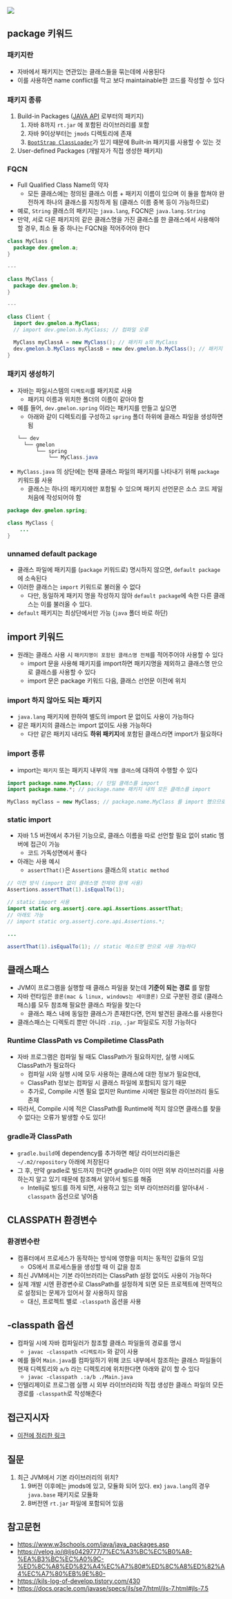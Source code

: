 ![](images/☕️_[자바_스터디]_7주차_n패키지.png)

## package 키워드

### 패키지란

* 자바에서 패키지는 연관있는 클래스들을 묶는데에 사용된다
* 이를 사용하면 name conflict를 막고 보다 maintainable한 코드를 작성할 수 있다
### 패키지 종류

1. Build-in Packages ([JAVA API](https://docs.oracle.com/javase/8/docs/api/) 로부터의 패키지)
   1. 자바 8까지 `rt.jar` 에 포함된 라이브러리를 포함
   2. 자바 9이상부터는 `jmods` 디렉토리에 존재
   3. [`BootStrap ClassLoader`](https://sh-hyun.tistory.com/50#jre-java-runtime-environment)가 있기 때문에 Built-in 패키지를 사용할 수 있는 것
2. User-defined Packages (개발자가 직접 생성한 패키지)
### FQCN
* Full Qualified Class Name의 약자
  * 모든 클래스에는 정의된 클래스 이름 + 패키지 이름이 있으며 이 둘을 합쳐야 완전하게 하나의 클래스를 지칭하게 됨 (클래스 이름 중복 등이 가능하므로)
* 예로, `String` 클래스의 패키지는 `java.lang`, FQCN은 `java.lang.String`
* 만약, 서로 다른 패키지의 같은 클래스명을 가진 클래스를 한 클래스에서 사용해야 할 경우, 최소 둘 중 하나는 FQCN을 적어주어야 한다
```java
class MyClass {
  package dev.gmelon.a;
}

---

class MyClass {
  package dev.gmelon.b;
}

---

class Client {
  import dev.gmelon.a.MyClass;
  // import dev.gmelon.b.MyClass; // 컴파일 오류

  MyClass myClassA = new MyClass(); // 패키지 a의 MyClass
  dev.gmelon.b.MyClass myClassB = new dev.gmelon.b.MyClass(); // 패키지 b의 MyClass
}
```
### 패키지 생성하기
* 자바는 파일시스템의 `디렉토리`를 패키지로 사용
  * 패키지 이름과 위치한 폴더의 이름이 같아야 함
* 예를 들어, `dev.gmelon.spring` 이라는 패키지를 만들고 싶으면
  * 아래와 같이 디렉토리를 구성하고 `spring` 폴더 하위에 클래스 파일을 생성하면 됨
  ```java
  └── dev
    └── gmelon
        └── spring
            └── MyClass.java
  ```
* `MyClass.java` 의 상단에는 현재 클래스 파일의 패키지를 나타내기 위해 `package` 키워드를 사용
  * 클래스는 하나의 패키지에만 포함될 수 있으며 패키지 선언문은 소스 코드 제일 처음에 작성되어야 함
```java
package dev.gmelon.spring;

class MyClass {
    ...
}
```
### unnamed default package
* 클래스 파일에 패키지를 (`package` 키워드로) 명시하지 않으면, `default package`에 소속된다
* 이러한 클래스는 `import` 키워드로 불러올 수 없다
  * 다만, 동일하게 패키지 명을 작성하지 않아 `default package`에 속한 다른 클래스는 이를 불러올 수 있다.
* `default` 패키지는 최상단에서만 가능 (`java` 폴더 바로 하단)
## import 키워드
* 원래는 클래스 사용 시 `패키지명이 포함된 클래스명 전체`를 적어주어야 사용할 수 있다
  * import 문을 사용해 패키지를 import하면 패키지명을 제외하고 클래스명 만으로 클래스를 사용할 수 있다
  * import 문은 package 키워드 다음, 클래스 선언문 이전에 위치

### import 하지 않아도 되는 패키지

* `java.lang` 패키지에 한하여 별도의 import 문 없이도 사용이 가능하다
* 같은 패키지의 클래스는 import 없이도 사용 가능하다
  * 다만 같은 패키지 내라도 **하위 패키지**에 포함된 클래스라면 import가 필요하다

### import 종류

* import는 `패키지` 또는 패키지 내부의 `개별 클래스`에 대하여 수행할 수 있다
```java
import package.name.MyClass; // 단일 클래스를 import
import package.name.*; // package.name 패키지 내의 모든 클래스를 import

MyClass myClass = new MyClass; // package.name.MyClass 를 import 했으므로 사용 가능
```
### static import
* 자바 1.5 버전에서 추가된 기능으로, 클래스 이름을 따로 선언할 필요 없이 static 멤버에 접근이 가능
  * 코드 가독성면에서 좋다
* 아래는 사용 예시
  * `assertThat()`은 `Assertions` 클래스의 `static method`
```java
// 이전 방식 (import 없이 클래스명 전체와 함께 사용)
Assertions.assertThat(1).isEqualTo(1);

// static import 사용
import static org.assertj.core.api.Assertions.assertThat;
// 아래도 가능
// import static org.assertj.core.api.Assertions.*;

...

assertThat(1).isEqualTo(1); // static 메소드명 만으로 사용 가능하다
```
## 클래스패스
* JVM이 프로그램을 실행할 때 클래스 파일을 찾는데 **기준이 되는 경로** 를 말함
* 자바 런타임은 `콜론(mac & linux, windows는 세미콜론)` 으로 구분된 경로 (클래스 패스)를 모두 참조해 필요한 클래스 파일을 찾는다
  * 클래스 패스 내에 동일한 클래스가 존재한다면, 먼저 발견된 클래스를 사용한다
* 클래스패스는 디렉토리 뿐만 아니라 `.zip`, `.jar` 파일로도 지정 가능하다
### Runtime ClassPath vs Compiletime ClassPath
* 자바 프로그램은 컴파일 될 때도 ClassPath가 필요하지만, 실행 시에도 ClassPath가 필요하다
  * 컴파일 시와 실행 시에 모두 사용하는 클래스에 대한 정보가 필요한데,
  * ClassPath 정보는 컴파일 시 클래스 파일에 포함되지 않기 때문
  * 추가로, Compile 시엔 필요 없지만 Runtime 시에만 필요한 라이브러리 들도 존재
* 따라서, Compile 시에 적은 ClassPath를 Runtime에 적지 않으면 클래스를 찾을 수 없다는 오류가 발생할 수도 있다!
### gradle과 ClassPath
* `gradle.build`에 dependency를 추가하면 해당 라이브러리들은 `~/.m2/repository` 아래에 저장된다
* 그 후, 만약 gradle로 빌드까지 한다면 gradle은 이미 어떤 외부 라이브러리를 사용하는지 알고 있기 때문에 참조해서 알아서 빌드를 해줌
  * Intellij로 빌드를 하게 되면, 사용하고 있는 외부 라이브러리를 알아내서 `-classpath` 옵션으로 넣어줌
## CLASSPATH 환경변수
### 환경변수란
* 컴퓨터에서 프로세스가 동작하는 방식에 영향을 미치는 동적인 값들의 모임
  * OS에서 프로세스들을 생성할 때 이 값을 참조
* 최신 JVM에서는 기본 라이브러리는 ClassPath 설정 없이도 사용이 가능하다
* 실제 개발 시엔 환경변수로 ClassPath를 설정하게 되면 모든 프로젝트에 전역적으로 설정되는 문제가 있어서 잘 사용하지 않음
  * 대신, 프로젝트 별로 `-classpath` 옵션을 사용

## -classpath 옵션
* 컴파일 시에 자바 컴파일러가 참조할 클래스 파일들의 경로를 명시
  * `javac -classpath <디렉토리>` 와 같이 사용
* 예를 들어 `Main.java`를 컴파일하기 위해 코드 내부에서 참조하는 클래스 파일들이 현재 디렉토리와 `a/b` 라는 디렉토리에 위치한다면 아래와 같이 할 수 있다
  * `javac -classpath .:a/b ./Main.java`
* 인텔리제이로 프로그램 실행 시 외부 라이브러리와 직접 생성한 클래스 파일의 모든 경로를 `-classpath`로 작성해준다

## 접근지시자
* [이전에 정리한 링크](https://sh-hyun.tistory.com/64#%EC%A0%91%EA%B7%BC-%EC%A0%9C%EC%96%B4%EC%9E%90)

## 질문
1. 최근 JVM에서 기본 라이브러리의 위치?
   1. 9버전 이후에는 jmods에 있고, 모듈화 되어 있다. ex) `java.lang`의 경우 `java.base` 패키지로 모듈화
   2. 8버전엔 `rt.jar` 파일에 포함되어 있음

## 참고문헌
* https://www.w3schools.com/java/java_packages.asp
* https://velog.io/@ljs0429777/7%EC%A3%BC%EC%B0%A8-%EA%B3%BC%EC%A0%9C-%ED%8C%A8%ED%82%A4%EC%A7%80#%ED%8C%A8%ED%82%A4%EC%A7%80%EB%9E%80-
* https://kils-log-of-develop.tistory.com/430
* https://docs.oracle.com/javase/specs/jls/se7/html/jls-7.html#jls-7.5